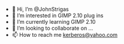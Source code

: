 - 👋 Hi, I’m @JohnStrigas
- 👀 I’m interested in GIMP 2.10 plug ins
- 🌱 I’m currently learning GIMP 2.10
- 💞️ I’m looking to collaborate on ...
- 📫 How to reach me kerberos@yahoo.com

<!---
JohnStrigas/JohnStrigas is a ✨ special ✨ repository because its `README.md` (this file) appears on your GitHub profile.
You can click the Preview link to take a look at your changes.
--->
